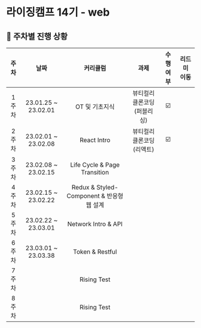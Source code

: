# 라이징캠프 14기 - web

## 📌 주차별 진행 상황
| 주차 | 날짜 | 커리큘럼 | 과제 | 수행 여부 |  리드미 이동 |   
| :----------: | :----------: | :----------: | :----------: | :----------: | :----------: | 
| 1주차 | 23.01.25 ~ 23.02.01 | OT 및 기초지식 | 뷰티컬리 클론코딩(퍼블리싱) | ☑️ |  |
| 2주차 | 23.02.01 ~ 23.02.08 | React Intro |뷰티컬리 클론코딩(리액트)  | ☑️  |  |
| 3주차 | 23.02.08 ~ 23.02.15 | Life Cycle & Page Transition |  |  |  |
| 4주차 | 23.02.15 ~ 23.02.22 | Redux & Styled-Component & 반응형 웹 설계 |  |  |  |
| 5주차 | 23.02.22 ~ 23.03.01 | Network Intro & API |  |  |  |
| 6주차 | 23.03.01 ~ 23.03.38 | Token & Restful | |  |  |
| 7주차 |  | Rising Test |  |  |  |
| 8주차 |  | Rising Test |  |  |  |


